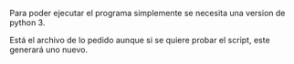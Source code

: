 Para poder ejecutar el programa simplemente se necesita una version de python 3.

Está el archivo de lo pedido aunque si se quiere probar el script, este generará uno nuevo.
